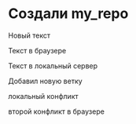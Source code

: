 ﻿# Создали my_repo


Новый текст

Текст в браузере


Текст в локальный сервер


Добавил новую ветку

локальный конфликт

второй конфликт в браузере
